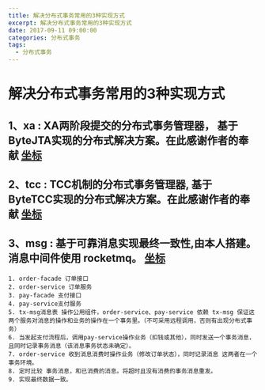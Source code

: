 ```yaml
---
title: 解决分布式事务常用的3种实现方式
excerpt: 解决分布式事务常用的3种实现方式
date: 2017-09-11 09:00:00
categories: 分布式事务
tags:
  - 分布式事务
---
```


# 解决分布式事务常用的3种实现方式

## 1、xa : XA两阶段提交的分布式事务管理器， 基于 ByteJTA实现的分布式解决方案。在此感谢作者的奉献 <a href="https://github.com/liuyangming/ByteJTA" >坐标</a>

## 2、tcc : TCC机制的分布式事务管理器, 基于 ByteTCC实现的分布式解决方案。在此感谢作者的奉献 <a href="https://github.com/liuyangming/ByteTCC" >坐标</a>

## 3、msg :  基于可靠消息实现最终一致性,由本人搭建。消息中间件使用 rocketmq。  <a href="https://git.oschina.net/wenjie001/distributed.git">坐标</a>

    1. order-facade 订单接口
    2. order-service 订单服务
    3. pay-facade 支付接口
    4. pay-service支付服务
    5. tx-msg消息表 操作公用组件，order-service、pay-service 依赖 tx-msg 保证这两个服务对消息的操作和业务的操作在一个事务里。（不可采用远程调用，否则有出现分布式事务）
    6. 当发起支付流程后，调用pay-service操作业务（扣钱或其他），同时发送一个事务消息，且同时记录事务消息（该消息事务状态未确定）。
    7. order-service 收到消息消费时操作业务（修改订单状态），同时记录消息 这两者在一个事务环境。
    8. 定时比较 事务消息，和已消费的消息。将超时且没有消费的事务消息重发。
    9. 实现最终数据一致。













